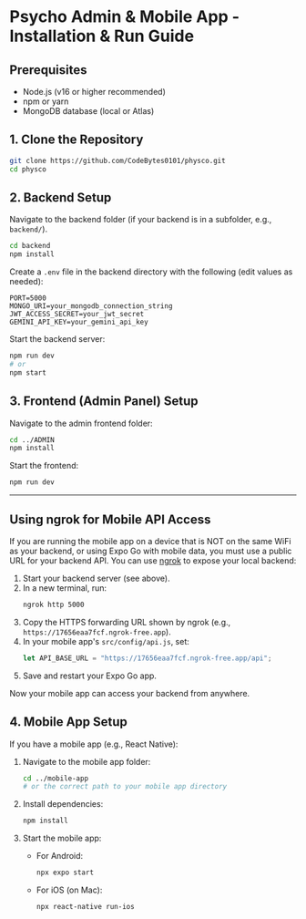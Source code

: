 # Psycho Admin & Mobile App - Installation & Run Guide

## Prerequisites
- Node.js (v16 or higher recommended)
- npm or yarn
- MongoDB database (local or Atlas)

## 1. Clone the Repository
```bash
git clone https://github.com/CodeBytes0101/physco.git
cd physco
```

## 2. Backend Setup
Navigate to the backend folder (if your backend is in a subfolder, e.g., `backend/`).

```bash
cd backend
npm install
```

Create a `.env` file in the backend directory with the following (edit values as needed):

```
PORT=5000
MONGO_URI=your_mongodb_connection_string
JWT_ACCESS_SECRET=your_jwt_secret
GEMINI_API_KEY=your_gemini_api_key
```

Start the backend server:
```bash
npm run dev
# or
npm start
```

## 3. Frontend (Admin Panel) Setup
Navigate to the admin frontend folder:

```bash
cd ../ADMIN
npm install
```




Start the frontend:
```bash
npm run dev
```

---

## Using ngrok for Mobile API Access

If you are running the mobile app on a device that is NOT on the same WiFi as your backend, or using Expo Go with mobile data, you must use a public URL for your backend API. You can use [ngrok](https://ngrok.com/) to expose your local backend:

1. Start your backend server (see above).
2. In a new terminal, run:
	```bash
	ngrok http 5000
	```
3. Copy the HTTPS forwarding URL shown by ngrok (e.g., `https://17656eaa7fcf.ngrok-free.app`).
4. In your mobile app's `src/config/api.js`, set:
	```js
	let API_BASE_URL = "https://17656eaa7fcf.ngrok-free.app/api";
	```
5. Save and restart your Expo Go app.

Now your mobile app can access your backend from anywhere.


## 4. Mobile App Setup
If you have a mobile app (e.g., React Native):

1. Navigate to the mobile app folder:
	```bash
	cd ../mobile-app
	# or the correct path to your mobile app directory
	```

2. Install dependencies:
	```bash
	npm install
	```

3. Start the mobile app:
	- For Android:
	  ```bash
	  npx expo start
	  ```
	- For iOS (on Mac):
	  ```bash
	  npx react-native run-ios
	  ```

